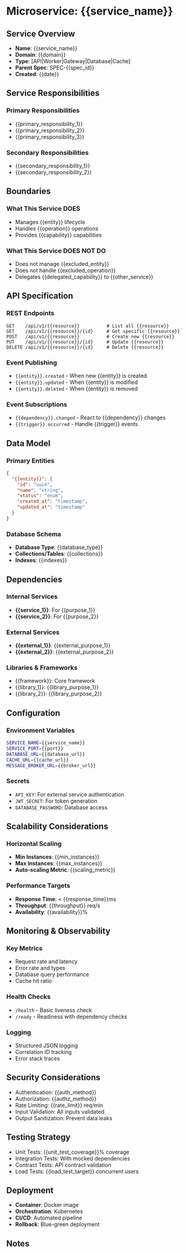 # Microservice: {{service_name}}

## Service Overview
- **Name**: {{service_name}}
- **Domain**: {{domain}}
- **Type**: [API|Worker|Gateway|Database|Cache]
- **Parent Spec**: SPEC-{{spec_id}}
- **Created**: {{date}}

## Service Responsibilities
### Primary Responsibilities
- {{primary_responsibility_1}}
- {{primary_responsibility_2}}
- {{primary_responsibility_3}}

### Secondary Responsibilities
- {{secondary_responsibility_1}}
- {{secondary_responsibility_2}}

## Boundaries
### What This Service DOES
- Manages {{entity}} lifecycle
- Handles {{operation}} operations
- Provides {{capability}} capabilities

### What This Service DOES NOT DO
- Does not manage {{excluded_entity}}
- Does not handle {{excluded_operation}}
- Delegates {{delegated_capability}} to {{other_service}}

## API Specification

### REST Endpoints
```
GET    /api/v1/{{resource}}          # List all {{resource}}
GET    /api/v1/{{resource}}/{id}     # Get specific {{resource}}
POST   /api/v1/{{resource}}          # Create new {{resource}}
PUT    /api/v1/{{resource}}/{id}     # Update {{resource}}
DELETE /api/v1/{{resource}}/{id}     # Delete {{resource}}
```

### Event Publishing
- `{{entity}}.created` - When new {{entity}} is created
- `{{entity}}.updated` - When {{entity}} is modified
- `{{entity}}.deleted` - When {{entity}} is removed

### Event Subscriptions
- `{{dependency}}.changed` - React to {{dependency}} changes
- `{{trigger}}.occurred` - Handle {{trigger}} events

## Data Model

### Primary Entities
```json
{
  "{{entity}}": {
    "id": "uuid",
    "name": "string",
    "status": "enum",
    "created_at": "timestamp",
    "updated_at": "timestamp"
  }
}
```

### Database Schema
- **Database Type**: {{database_type}}
- **Collections/Tables**: {{collections}}
- **Indexes**: {{indexes}}

## Dependencies

### Internal Services
- **{{service_1}}**: For {{purpose_1}}
- **{{service_2}}**: For {{purpose_2}}

### External Services
- **{{external_1}}**: {{external_purpose_1}}
- **{{external_2}}**: {{external_purpose_2}}

### Libraries & Frameworks
- {{framework}}: Core framework
- {{library_1}}: {{library_purpose_1}}
- {{library_2}}: {{library_purpose_2}}

## Configuration

### Environment Variables
```bash
SERVICE_NAME={{service_name}}
SERVICE_PORT={{port}}
DATABASE_URL={{database_url}}
CACHE_URL={{cache_url}}
MESSAGE_BROKER_URL={{broker_url}}
```

### Secrets
- `API_KEY`: For external service authentication
- `JWT_SECRET`: For token generation
- `DATABASE_PASSWORD`: Database access

## Scalability Considerations

### Horizontal Scaling
- **Min Instances**: {{min_instances}}
- **Max Instances**: {{max_instances}}
- **Auto-scaling Metric**: {{scaling_metric}}

### Performance Targets
- **Response Time**: < {{response_time}}ms
- **Throughput**: {{throughput}} req/s
- **Availability**: {{availability}}%

## Monitoring & Observability

### Key Metrics
- Request rate and latency
- Error rate and types
- Database query performance
- Cache hit ratio

### Health Checks
- `/health` - Basic liveness check
- `/ready` - Readiness with dependency checks

### Logging
- Structured JSON logging
- Correlation ID tracking
- Error stack traces

## Security Considerations
- Authentication: {{auth_method}}
- Authorization: {{authz_method}}
- Rate Limiting: {{rate_limit}} req/min
- Input Validation: All inputs validated
- Output Sanitization: Prevent data leaks

## Testing Strategy
- Unit Tests: {{unit_test_coverage}}% coverage
- Integration Tests: With mocked dependencies
- Contract Tests: API contract validation
- Load Tests: {{load_test_target}} concurrent users

## Deployment
- **Container**: Docker image
- **Orchestration**: Kubernetes
- **CI/CD**: Automated pipeline
- **Rollback**: Blue-green deployment

## Notes
<!-- Additional implementation notes -->